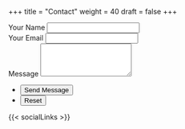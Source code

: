 +++
title = "Contact"
weight = 40
draft = false
+++
<form id="jcbcontactform" method="POST">
	<div class="field half first">
		<label for="name">Your Name</label>
		<input type="text" name="name" id="name" />
	</div>
	<div class="field half">
		<label for="email">Your Email</label>
		<input type="text" name="_replyto" id="email" />
	</div>
	<div class="field">
		<label for="message">Message</label>
		<textarea name="message" id="message" rows="4"></textarea>
		<input type="text" name="_gotcha" style="display:none" />
	</div>
	<ul class="actions">
		<li><input type="submit" value="Send Message" class="special" /></li>
		<li><input type="reset" value="Reset" /></li>
	</ul>
</form>
<script>
    var jcbcontactform =  document.getElementById('jcbcontactform');
    jcbcontactform.setAttribute('actions', '//formspree.io/' + 'janchristianbernabe' + '@' + 'gmail' + '.' + 'com');
</script>

{{< socialLinks >}}

